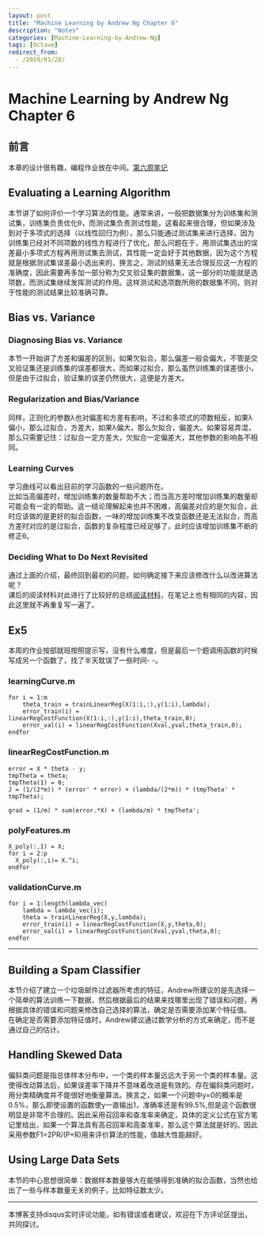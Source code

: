 ```yaml
---
layout: post
title: "Machine Learning by Andrew Ng Chapter 6"
description: "Notes"
categories: [Machine-Learning-by-Andrew-Ng]
tags: [Octave]
redirect_from:
  - /2019/01/28/
---
```

# Machine Learning by Andrew Ng Chapter 6
 
## 前言  

本章的设计很有趣，编程作业放在中间。[第六周笔记](https://www.coursera.org/learn/machine-learning/resources/LIZza)  

## Evaluating a Learning Algorithm  

本节讲了如何评价一个学习算法的性能。通常来讲，一般把数据集分为训练集和测试集，训练集负责优化θ，而测试集负责测试性能，这看起来很合理，但如果涉及到对于多项式的选择（以线性回归为例），那么只能通过测试集来进行选择，因为训练集已经对不同项数的线性方程进行了优化，那么问题在于，用测试集选出的误差最小多项式方程再用测试集去测试，其性能一定会好于其他数据，因为这个方程就是根据测试集误差最小选出来的，换言之，测试的结果无法合理反应这一方程的准确度，因此需要再多加一部分称为交叉验证集的数据集，这一部分的功能就是选项数，而测试集继续发挥测试的作用。这样测试和选项数所用的数据集不同，则对于性能的测试结果比较准确可靠。  

## Bias vs. Variance  

### Diagnosing Bias vs. Variance  

本节一开始讲了方差和偏差的区别，如果欠拟合，那么偏差一般会偏大，不管是交叉验证集还是训练集的误差都很大，而如果过拟合，那么虽然训练集的误差很小，但是由于过拟合，验证集的误差仍然很大，这便是方差大。  

### Regularization and Bias/Variance  

同样，正则化的参数λ也对偏差和方差有影响，不过和多项式的项数相反，如果λ偏小，那么过拟合，方差大，如果λ偏大，那么欠拟合，偏差大。如果容易弄混，那么只需要记住：过拟合一定方差大，欠拟合一定偏差大，其他参数的影响各不相同。  

### Learning Curves

学习曲线可以看出目前的学习函数的一些问题所在。  
比如当高偏差时，增加训练集的数量帮助不大；而当高方差时增加训练集的数量却可能会有一定的帮助。这一结论理解起来也并不困难，高偏差对应的是欠拟合，此时应该做的是更好的拟合函数，一味的增加训练集不改变函数还是无法拟合，而高方差时对应的是过拟合，函数的复杂程度已经足够了，此时应该增加训练集不断的修正θ。   

### Deciding What to Do Next Revisited  

通过上面的介绍，最终回到最初的问题，如何确定接下来应该修改什么以改进算法呢？  
课后的阅读材料对此进行了比较好的总结[阅读材料](https://www.coursera.org/learn/machine-learning/supplement/llc5g/deciding-what-to-do-next-revisited)，在笔记上也有相同的内容，因此这里就不再重复写一遍了。  

## Ex5   

本周的作业按部就班按照提示写，没有什么难度，但是最后一个题调用函数的时候写成另一个函数了，找了半天耽误了一些时间- -。  

### learningCurve.m  

	for i = 1:m
		theta_train = trainLinearReg(X(1:i,:),y(1:i),lambda);
		error_train(i) = linearRegCostFunction(X(1:i,:),y(1:i),theta_train,0);
		error_val(i) = linearRegCostFunction(Xval,yval,theta_train,0);
	endfor

### linearRegCostFunction.m  

	error = X * theta - y;
	tmpTheta = theta;
	tmpTheta(1) = 0;
	J = (1/(2*m)) * (error' * error) + (lambda/(2*m)) * (tmpTheta' * tmpTheta);

	grad = (1/m) * sum(error.*X) + (lambda/m) * tmpTheta';
	
### polyFeatures.m  

	X_poly(:,1) = X;
	for i = 2:p
	  X_poly(:,i)= X.^i;
	endfor

### validationCurve.m   

	for i = 1:length(lambda_vec)
		lambda = lambda_vec(i);
		theta = trainLinearReg(X,y,lambda);
		error_train(i) = linearRegCostFunction(X,y,theta,0);
		error_val(i) = linearRegCostFunction(Xval,yval,theta,0);
	endfor
	
---
## Building a Spam Classifier  

本节介绍了建立一个垃圾邮件过滤器所考虑的特征，Andrew所建议的是先选择一个简单的算法训练一下数据，然后根据最后的结果来找哪里出现了错误和问题，再根据具体的错误和问题来修改自己选择的算法，确定是否需要添加某个特征值。  
在确定是否需要添加特征值时，Andrew建议通过数学分析的方式来确定，而不是通过自己的估计。  

## Handling Skewed Data  

偏斜类问题是指总体样本分布中，一个类的样本量远远大于另一个类的样本量。这使得改动算法后，如果误差率下降并不意味着改进是有效的。存在偏斜类问题时，用分类精确度并不能很好地衡量算法。换言之，如果一个问题中y=0的概率是0.5%，那么即使设置的函数使y一直输出1，准确率还是有99.5%,但是这个函数很明显是非常不合理的。因此采用召回率和查准率来确定，具体的定义公式在官方笔记里给出，如果一个算法具有高召回率和高查准率，那么这个算法就是好的。因此采用参数F1=2PR/(P+R)用来评价算法的性能，值越大性能越好。  

## Using Large Data Sets  

本节的中心思想很简单：数据样本数量够大在能够得到准确的拟合函数，当然也给出了一些与样本数量无关的例子，比如特征数太少。  

---
本博客支持disqus实时评论功能，如有错误或者建议，欢迎在下方评论区提出，共同探讨。
